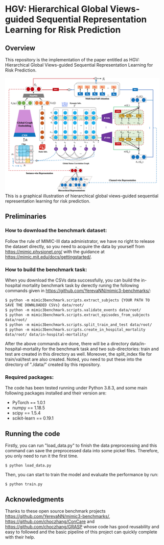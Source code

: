 # HGV: Hierarchical Global Views-guided Sequential Representation Learning for Risk Prediction

## Overview
This repository is the implementation of the paper entitled as HGV: Hierarchical Global Views-guided Sequential Representation Learning for Risk Prediction.

![](https://github.com/LiYouru0228/HGV/blob/main/HGV.jpg?raw=true)
This is a graphical illustration of hierarchical global views-guided sequential representation learning for risk prediction. 


## Preliminaries

### How to download the benchmark dataset:
Follow the rule of MIMIC-III data administrator, we have no right to release the dataset directly, so you need to acquire the data by yourself from https://mimic.physionet.org/ with the guidance at https://mimic.mit.edu/docs/gettingstarted/. 

### How to build the benchmark task:
When you download the CSVs data successfully, you can build the in-hospital mortality benchmark task by derectly runing the following commands given in https://github.com/YerevaNN/mimic3-benchmarks/:
```
$ python -m mimic3benchmark.scripts.extract_subjects {YOUR PATH TO SAVE THE DOWNLOADED CSVs} data/root/
$ python -m mimic3benchmark.scripts.validate_events data/root/
$ python -m mimic3benchmark.scripts.extract_episodes_from_subjects data/root/
$ python -m mimic3benchmark.scripts.split_train_and_test data/root/
$ python -m mimic3benchmark.scripts.create_in_hospital_mortality data/root/ data/in-hospital-mortality/
```
After the above commands are done, there will be a directory data/in-hospital-mortality for the benchmark task and two sub-directories: train and test are created in this directory as well. Moreover, the split_index file for train/val/test are also created. Noted, you need to put these into the directory of "./data/" created by this repository. 

### Required packages:
The code has been tested running under Python 3.8.3, and some main following packages installed and their version are:
- PyTorch == 1.0.1
- numpy == 1.18.5
- scipy == 1.5.4
- scikit-learn == 0.19.1

## Running the code
Firstly, you can run "load_data.py" to finish the data preprocessing and this command can save the preprocessed data into some pickel files. Therefore, you only need to run it the first time.

```
$ python load_data.py
```
Then, you can start to train the model and evaluate the performance by run:
```
$ python train.py
```

## Acknowledgments
Thanks to these open source benchmark projects https://github.com/YerevaNN/mimic3-benchmarks/, https://github.com/choczhang/ConCare and https://github.com/choczhang/GRASP whose code has good reusability and easy to followed and the basic pipeline of this project can quickly complete with their help.
